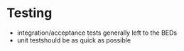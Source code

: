 # Testing

- integration/acceptance tests generally left to the BEDs
- unit testshould be as quick as possible
